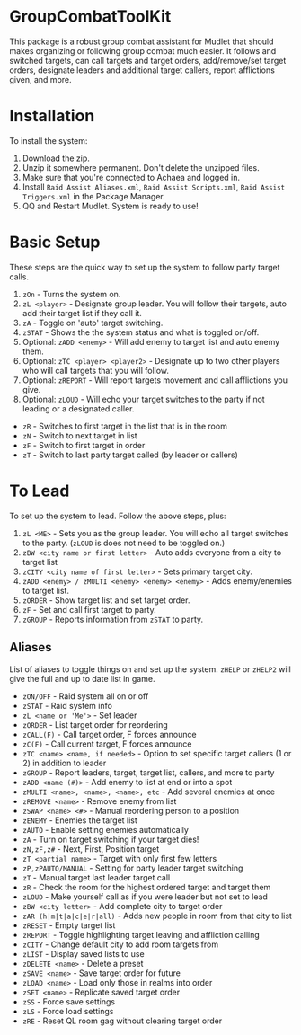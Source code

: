 # GroupCombatToolKit

This package is a robust group combat assistant for Mudlet that should makes organizing or following group combat much easier. It follows and switched targets, can call targets and target orders, add/remove/set target orders, designate leaders and additional target callers, report afflictions given, and more. 

# Installation

To install the system: 

1. Download the zip.
2. Unzip it somewhere permanent. Don't delete the unzipped files.
3. Make sure that you're connected to Achaea and logged in.
4. Install `Raid Assist Aliases.xml`, `Raid Assist Scripts.xml`, `Raid Assist Triggers.xml` in the Package Manager.
5. QQ and Restart Mudlet. System is ready to use!

# Basic Setup

These steps are the quick way to set up the system to follow party target calls.

1. `zOn` - Turns the system on.
2. `zL <player>` - Designate group leader. You will follow their targets, auto add their target list if they call it.
3. `zA` - Toggle on 'auto' target switching.
4. `zSTAT` - Shows the the system status and what is toggled on/off.
5.  Optional: `zADD <enemy>` - Will add enemy to target list and auto enemy them.
6.  Optional: `zTC <player> <player2>` - Designate up to two other players who will call targets that you will follow.
7.  Optional: `zREPORT` - Will report targets movement and call afflictions you give.
8.  Optional: `zLOUD` - Will echo your target switches to the party if not leading or a designated caller.

- `zR` - Switches to first target in the list that is in the room
- `zN` - Switch to next target in list
- `zF` - Switch to first target in order
- `zT` - Switch to last party target called (by leader or callers)

# To Lead

To set up the system to lead. Follow the above steps, plus:

1. `zL <ME>` - Sets you as the group leader. You will echo all target switches to the party. (`zLOUD` is does not need to be toggled on.)
2. `zBW <city name or first letter>` - Auto adds everyone from a city to target list
3. `zCITY <city name of first letter>` - Sets primary target city.
4. `zADD <enemy> / zMULTI <enemy> <enemy> <enemy>` - Adds enemy/enemies to target list.
5. `zORDER` - Show target list and set target order.
6. `zF` - Set and call first target to party.
7. `zGROUP` - Reports information from `zSTAT` to party.

## Aliases

List of aliases to toggle things on and set up the system. `zHELP` or `zHELP2` will give the full and up to date list in game.

- `zON/OFF` - Raid system all on or off
- `zSTAT` - Raid system info
- `zL <name or 'Me'>` - Set leader
- `zORDER` - List target order for reordering
- `zCALL(F)` - Call target order, F forces announce
- `zC(F)` - Call current target, F forces announce
- `zTC <name> <name, if needed>` - Option to set specific target callers (1 or 2) in addition to leader
- `zGROUP` - Report leaders, target, target list, callers, and more to party
- `zADD <name (#)>` - Add enemy to list at end or into a spot
- `zMULTI <name>, <name>, <name>, etc` - Add several enemies at once
- `zREMOVE <name>` - Remove enemy from list
- `zSWAP <name> <#>` - Manual reordering person to a position
- `zENEMY` - Enemies the target list
- `zAUTO` - Enable setting enemies automatically
- `zA` - Turn on target switching if your target dies!
- `zN,zF,z#` - Next, First, Position target
- `zT <partial name>` - Target with only first few letters
- `zP,zPAUTO/MANUAL` - Setting for party leader target switching
- `zT` - Manual target last leader target call
- `zR` - Check the room for the highest ordered target and target them
- `zLOUD` - Make yourself call as if you were leader but not set to lead
- `zBW <city letter>` - Add complete city to target order
- `zAR (h|m|t|a|c|e|r|all)` - Adds new people in room from that city to list
- `zRESET` - Empty target list
- `zREPORT` - Toggle highlighting target leaving and affliction calling
- `zCITY` - Change default city to add room targets from
- `zLIST` - Display saved lists to use
- `zDELETE <name>` - Delete a preset
- `zSAVE <name>` - Save target order for future
- `zLOAD <name>` - Load only those in realms into order
- `zSET <name>` - Replicate saved target order
- `zSS` - Force save settings
- `zLS` - Force load settings
- `zRE` - Reset QL room gag without clearing target order
